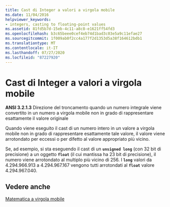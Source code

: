 ```yaml
---
title: Cast di Integer a valori a virgola mobile
ms.date: 11/04/2016
helpviewer_keywords:
- integers, casting to floating-point values
ms.assetid: 81fd5b7d-15eb-4c11-a8c8-e1621ff54fd3
ms.openlocfilehash: b3c65beee0cef4eb74d1bad3c03e5a9c11efae27
ms.sourcegitcommit: 1f009ab0f2cc4a177f2d1353d5a38f164612bdb1
ms.translationtype: MT
ms.contentlocale: it-IT
ms.lasthandoff: 07/27/2020
ms.locfileid: "87227920"
---
```

# <a name="casting-integers-to-floating-point-values"></a>Cast di Integer a valori a virgola mobile

**ANSI 3.2.1.3** Direzione del troncamento quando un numero integrale viene convertito in un numero a virgola mobile non in grado di rappresentare esattamente il valore originale

Quando viene eseguito il cast di un numero intero in un valore a virgola mobile non in grado di rappresentare esattamente tale valore, il valore viene arrotondato per eccessi o per difetto al valore appropriato più vicino.

Se, ad esempio, si sta eseguendo il cast di un **`unsigned long`** (con 32 bit di precisione) a un oggetto **`float`** (il cui mantissa ha 23 bit di precisione), il numero viene arrotondato al multiplo più vicino di 256. I **`long`** valori da 4.294.966.913 a 4.294.967.167 vengono tutti arrotondati al **`float`** valore 4.294.967.040.

## <a name="see-also"></a>Vedere anche

[Matematica a virgola mobile](../c-language/floating-point-math.md)
